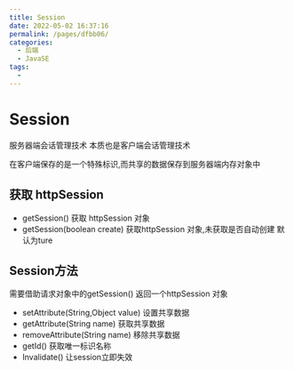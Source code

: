 ```yaml
---
title: Session
date: 2022-05-02 16:37:16
permalink: /pages/dfbb06/
categories:
  - 后端
  - JavaSE
tags:
  - 
---
```

# Session

服务器端会话管理技术 本质也是客户端会话管理技术

在客户端保存的是一个特殊标识,而共享的数据保存到服务器端内存对象中

## 获取 httpSession

- getSession()   获取 httpSession 对象
- getSession(boolean create)  获取httpSession 对象,未获取是否自动创建 默认为ture



## Session方法

需要借助请求对象中的getSession()  返回一个httpSession 对象

- setAttribute(String,Object value)  设置共享数据
- getAttribute(String name)  获取共享数据
- removeAttribute(String name)  移除共享数据
- getId()  获取唯一标识名称
- Invalidate() 让session立即失效



